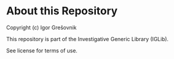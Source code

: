 # About this Repository

Copyright (c) Igor Grešovnik

This repository is part of the Investigative Generic Library (IGLib).

See license for terms of use.

